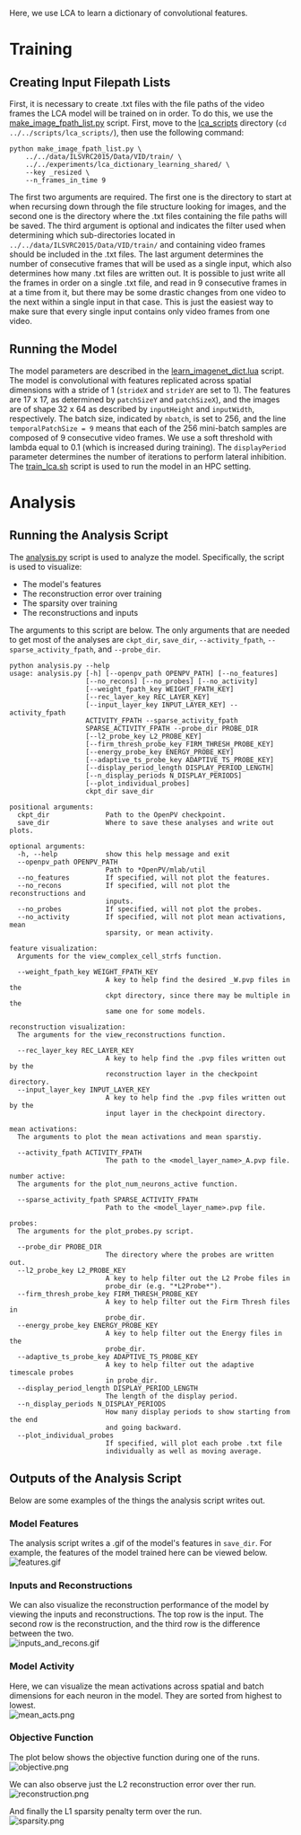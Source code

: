 Here, we use LCA to learn a dictionary of convolutional features. 

# Training 
## Creating Input Filepath Lists
First, it is necessary to create .txt files with the file paths of the video frames the LCA model will be 
trained on in order. To do this, we use the 
[make_image_fpath_list.py](https://github.com/MichaelTeti/NEMO/blob/main/scripts/lca_scripts/make_image_fpath_list.py) 
script. First, move to the [lca_scripts](https://github.com/MichaelTeti/NEMO/tree/main/scripts/lca_scripts) directory (```cd ../../scripts/lca_scripts/```), then use the following command:
```
python make_image_fpath_list.py \
    ../../data/ILSVRC2015/Data/VID/train/ \
    ../../experiments/lca_dictionary_learning_shared/ \
    --key _resized \
    --n_frames_in_time 9
```
The first two arguments are required. The first one is the directory to start at when recursing down through the file
structure looking for images, and the second one is the directory where the .txt files containing the file paths 
will be saved. The third argument is optional and indicates the filter used when determining which sub-directories 
located in ```../../data/ILSVRC2015/Data/VID/train/``` and containing video frames should be included in the .txt files. 
The last argument determines the number of consecutive frames that will be used as a single input, which also determines 
how many .txt files are written out. It is possible to just write all the frames in order on a single .txt file, 
and read in 9 consecutive frames in at a time from it, but there may be some drastic changes from one video to the next within a single input in that case. This is just the easiest way to make sure that every single input contains only video frames from one video.   
  
## Running the Model
The model parameters are described in the [learn_imagenet_dict.lua](https://github.com/MichaelTeti/NEMO/blob/main/experiments/lca_dictionary_learning_shared/learn_imagenet_dict.lua) script. The model is convolutional with features replicated across spatial dimensions with a stride of 1 (```strideX``` and ```strideY``` are set to 1). The features are 17 x 17, as determined by ```patchSizeY``` and ```patchSizeX```), and the images are of shape 32 x 64 as described by ```inputHeight``` and ```inputWidth```, respectively. The batch size, indicated by ```nbatch```, is set to 256, and the line ```temporalPatchSize = 9``` means that each of the 256 mini-batch samples are composed of 9 consecutive video frames. We use a soft threshold with lambda equal to 0.1 (which is increased during training). The ```displayPeriod``` parameter determines the number of iterations to perform lateral inhibition. The [train_lca.sh](https://github.com/MichaelTeti/NEMO/blob/main/experiments/lca_dictionary_learning_shared/train_lca.sh) script is used to run the model in an HPC setting. 

# Analysis
## Running the Analysis Script
The [analysis.py](https://github.com/MichaelTeti/NEMO/blob/main/experiments/lca_dictionary_learning_shared/analysis.py) script is used to analyze the model. Specifically, the script is used to visualize:
  * The model's features
  * The reconstruction error over training
  * The sparsity over training 
  * The reconstructions and inputs

The arguments to this script are below. The only arguments that are needed to get most of the analyses are ```ckpt_dir```, ```save_dir```, ```--activity_fpath```, ```--sparse_activity_fpath```, and ```--probe_dir```. 

```
python analysis.py --help
usage: analysis.py [-h] [--openpv_path OPENPV_PATH] [--no_features]
                   [--no_recons] [--no_probes] [--no_activity]
                   [--weight_fpath_key WEIGHT_FPATH_KEY]
                   [--rec_layer_key REC_LAYER_KEY]
                   [--input_layer_key INPUT_LAYER_KEY] --activity_fpath
                   ACTIVITY_FPATH --sparse_activity_fpath
                   SPARSE_ACTIVITY_FPATH --probe_dir PROBE_DIR
                   [--l2_probe_key L2_PROBE_KEY]
                   [--firm_thresh_probe_key FIRM_THRESH_PROBE_KEY]
                   [--energy_probe_key ENERGY_PROBE_KEY]
                   [--adaptive_ts_probe_key ADAPTIVE_TS_PROBE_KEY]
                   [--display_period_length DISPLAY_PERIOD_LENGTH]
                   [--n_display_periods N_DISPLAY_PERIODS]
                   [--plot_individual_probes]
                   ckpt_dir save_dir

positional arguments:
  ckpt_dir              Path to the OpenPV checkpoint.
  save_dir              Where to save these analyses and write out plots.

optional arguments:
  -h, --help            show this help message and exit
  --openpv_path OPENPV_PATH
                        Path to *OpenPV/mlab/util
  --no_features         If specified, will not plot the features.
  --no_recons           If specified, will not plot the reconstructions and
                        inputs.
  --no_probes           If specified, will not plot the probes.
  --no_activity         If specified, will not plot mean activations, mean
                        sparsity, or mean activity.

feature visualization:
  Arguments for the view_complex_cell_strfs function.

  --weight_fpath_key WEIGHT_FPATH_KEY
                        A key to help find the desired _W.pvp files in the
                        ckpt directory, since there may be multiple in the
                        same one for some models.

reconstruction visualization:
  The arguments for the view_reconstructions function.

  --rec_layer_key REC_LAYER_KEY
                        A key to help find the .pvp files written out by the
                        reconstruction layer in the checkpoint directory.
  --input_layer_key INPUT_LAYER_KEY
                        A key to help find the .pvp files written out by the
                        input layer in the checkpoint directory.

mean activations:
  The arguments to plot the mean activations and mean sparstiy.

  --activity_fpath ACTIVITY_FPATH
                        The path to the <model_layer_name>_A.pvp file.

number active:
  The arguments for the plot_num_neurons_active function.

  --sparse_activity_fpath SPARSE_ACTIVITY_FPATH
                        Path to the <model_layer_name>.pvp file.

probes:
  The arguments for the plot_probes.py script.

  --probe_dir PROBE_DIR
                        The directory where the probes are written out.
  --l2_probe_key L2_PROBE_KEY
                        A key to help filter out the L2 Probe files in
                        probe_dir (e.g. "*L2Probe*").
  --firm_thresh_probe_key FIRM_THRESH_PROBE_KEY
                        A key to help filter out the Firm Thresh files in
                        probe_dir.
  --energy_probe_key ENERGY_PROBE_KEY
                        A key to help filter out the Energy files in the
                        probe_dir.
  --adaptive_ts_probe_key ADAPTIVE_TS_PROBE_KEY
                        A key to help filter out the adaptive timescale probes
                        in probe_dir.
  --display_period_length DISPLAY_PERIOD_LENGTH
                        The length of the display period.
  --n_display_periods N_DISPLAY_PERIODS
                        How many display periods to show starting from the end
                        and going backward.
  --plot_individual_probes
                        If specified, will plot each probe .txt file
                        individually as well as moving average.
```  

## Outputs of the Analysis Script
Below are some examples of the things the analysis script writes out.

### Model Features
The analysis script writes a .gif of the model's features in ```save_dir```. For example, the features of the model trained here can be viewed below.   
![features.gif](https://github.com/MichaelTeti/NEMO/blob/main/experiments/lca_dictionary_learning_shared/figures/features.gif)  

### Inputs and Reconstructions
We can also visualize the reconstruction performance of the model by viewing the inputs and reconstructions. The top row is the input. The second row is the reconstruction, and the third row is the difference between the two.   
![inputs_and_recons.gif](https://github.com/MichaelTeti/NEMO/blob/main/experiments/lca_dictionary_learning_shared/figures/inputs_and_recons.gif)   

### Model Activity
Here, we can visualize the mean activations across spatial and batch dimensions for each neuron in the model. They are sorted from highest to lowest.   
![mean_acts.png](https://github.com/MichaelTeti/NEMO/blob/main/experiments/lca_dictionary_learning_shared/figures/mean_activations.png)   
   
### Objective Function
The plot below shows the objective function during one of the runs.   
![objective.png](https://github.com/MichaelTeti/NEMO/blob/main/experiments/lca_dictionary_learning_shared/figures/minimum_energy.png)   
   
We can also observe just the L2 reconstruction error over ther run. 
![reconstruction.png](https://github.com/MichaelTeti/NEMO/blob/main/experiments/lca_dictionary_learning_shared/figures/minimum_l2.png)   
   
And finally the L1 sparsity penalty term over the run.   
![sparsity.png](https://github.com/MichaelTeti/NEMO/blob/main/experiments/lca_dictionary_learning_shared/figures/minimum_firm_thresh.png)

